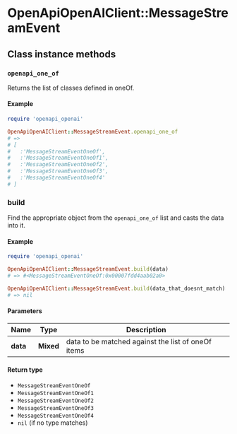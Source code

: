 # OpenApiOpenAIClient::MessageStreamEvent

## Class instance methods

### `openapi_one_of`

Returns the list of classes defined in oneOf.

#### Example

```ruby
require 'openapi_openai'

OpenApiOpenAIClient::MessageStreamEvent.openapi_one_of
# =>
# [
#   :'MessageStreamEventOneOf',
#   :'MessageStreamEventOneOf1',
#   :'MessageStreamEventOneOf2',
#   :'MessageStreamEventOneOf3',
#   :'MessageStreamEventOneOf4'
# ]
```

### build

Find the appropriate object from the `openapi_one_of` list and casts the data into it.

#### Example

```ruby
require 'openapi_openai'

OpenApiOpenAIClient::MessageStreamEvent.build(data)
# => #<MessageStreamEventOneOf:0x00007fdd4aab02a0>

OpenApiOpenAIClient::MessageStreamEvent.build(data_that_doesnt_match)
# => nil
```

#### Parameters

| Name | Type | Description |
| ---- | ---- | ----------- |
| **data** | **Mixed** | data to be matched against the list of oneOf items |

#### Return type

- `MessageStreamEventOneOf`
- `MessageStreamEventOneOf1`
- `MessageStreamEventOneOf2`
- `MessageStreamEventOneOf3`
- `MessageStreamEventOneOf4`
- `nil` (if no type matches)

